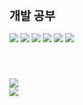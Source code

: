## 개발 공부
<img src="https://img.shields.io/badge/java-007396?style=for-the-badge&logo=OpenJDK&logoColor=white"> <img src="https://img.shields.io/badge/Spring-6DB33F?style=for-the-badge&logo=Spring&logoColor=white"> <img src="https://img.shields.io/badge/Javascript-F7DF1E?style=for-the-badge&logo=javascript&logoColor=FFF"/> <img src="https://img.shields.io/badge/HTML5-E34F26?style=for-the-badge&logo=html5&logoColor=FFF"/> <img src="https://img.shields.io/badge/CSS3-1572B6?style=for-the-badge&logo=css3&logoColor=FFF"/> <img src="https://img.shields.io/badge/GitHub-EAEAEA?style=for-the-badge&logo=github&logoColor=000"/>

<br><br>

<!-- GitHub Stats -->
<img src="https://github-readme-stats.vercel.app/api?username=hhjkhhbgkugjnbj&show_icons=true&theme=vue" />
<br>
<img src="https://github-readme-stats.vercel.app/api/top-langs/?username=hhjkhhbgkugjnbj&exclude_repo=javascriptprojectguide&layout=compact&theme=vue" />

</div>
